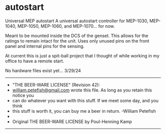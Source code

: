 # autostart
Universal MEP autostart
A universal autostart controller for MEP-1030, MEP-1040, MEP-1050, MEP-1060, and MEP-1070... for now.

Meant to be mounted inside the DCS of the genset. This allows for the ratings to remain intact for the unit. Uses only unused pins on the front panel and internal pins for the sensing. 

At current this is just a spit-ball project that I thought of while working in my office to have a remote start.

No hardware files exist yet... 3/29/24


  ----------------------------------------------------------------------------
 * "THE BEER-WARE LICENSE" (Revision 42):
 * <william.petefish@gmail.com> wrote this file.  As long as you retain this notice you
 * can do whatever you want with this stuff. If we meet some day, and you think
 * this stuff is worth it, you can buy me a beer in return.   -William Petefish
 *
 * Original THE BEER-WARE LICENSE by Poul-Henning Kamp
  ----------------------------------------------------------------------------

